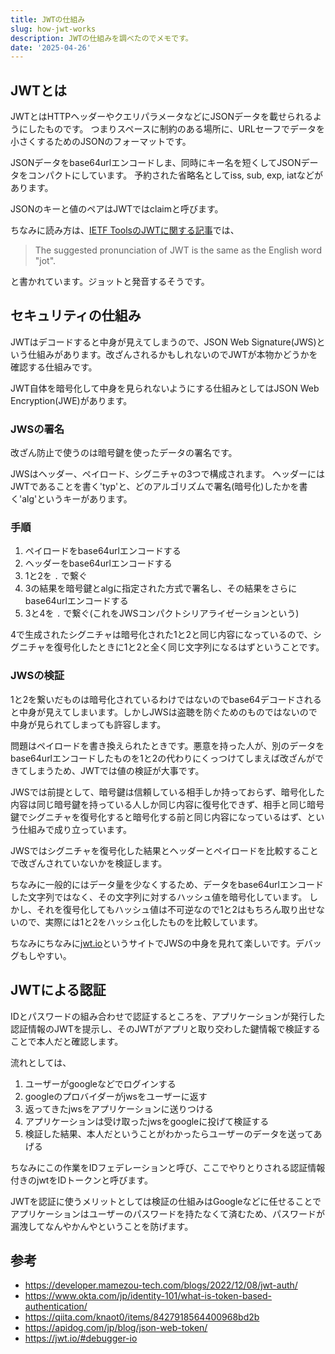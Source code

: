 ```yaml
---
title: JWTの仕組み
slug: how-jwt-works
description: JWTの仕組みを調べたのでメモです。
date: '2025-04-26'
---
```


## JWTとは

JWTとはHTTPヘッダーやクエリパラメータなどにJSONデータを載せられるようにしたものです。
つまりスペースに制約のある場所に、URLセーフでデータを小さくするためのJSONのフォーマットです。

JSONデータをbase64urlエンコードしま、同時にキー名を短くしてJSONデータをコンパクトにしています。
予約された省略名としてiss, sub, exp, iatなどがあります。

JSONのキーと値のペアはJWTではclaimと呼びます。

ちなみに読み方は、[IETF ToolsのJWTに関する記事](https://datatracker.ietf.org/doc/html/draft-ietf-oauth-json-web-token-13)では、
> The suggested pronunciation of JWT is the same as the English word "jot".

と書かれています。ジョットと発音するそうです。

## セキュリティの仕組み

JWTはデコードすると中身が見えてしまうので、JSON Web Signature(JWS)という仕組みがあります。改ざんされるかもしれないのでJWTが本物かどうかを確認する仕組みです。

JWT自体を暗号化して中身を見られないようにする仕組みとしてはJSON Web Encryption(JWE)があります。

### JWSの署名

改ざん防止で使うのは暗号鍵を使ったデータの署名です。

JWSはヘッダー、ペイロード、シグニチャの3つで構成されます。
ヘッダーにはJWTであることを書く'typ'と、どのアルゴリズムで署名(暗号化)したかを書く'alg'というキーがあります。

### 手順

1. ペイロードをbase64urlエンコードする
2. ヘッダーをbase64urlエンコードする
3. 1と2を `.` で繋ぐ
4. 3の結果を暗号鍵とalgに指定された方式で署名し、その結果をさらにbase64urlエンコードする
5. 3と4を `.` で繋ぐ(これをJWSコンパクトシリアライゼーションという)

4で生成されたシグニチャは暗号化された1と2と同じ内容になっているので、シグニチャを復号化したときに1と2と全く同じ文字列になるはずということです。

### JWSの検証

1と2を繋いだものは暗号化されているわけではないのでbase64デコードされると中身が見えてしまいます。しかしJWSは盗聴を防ぐためのものではないので中身が見られてしまっても許容します。

問題はペイロードを書き換えられたときです。悪意を持った人が、別のデータをbase64urlエンコードしたものを1と2の代わりにくっつけてしまえば改ざんができてしまうため、JWTでは値の検証が大事です。

JWSでは前提として、暗号鍵は信頼している相手しか持っておらず、暗号化した内容は同じ暗号鍵を持っている人しか同じ内容に復号化できず、相手と同じ暗号鍵でシグニチャを復号化すると暗号化する前と同じ内容になっているはず、という仕組みで成り立っています。

JWSではシグニチャを復号化した結果とヘッダーとペイロードを比較することで改ざんされていないかを検証します。

ちなみに一般的にはデータ量を少なくするため、データをbase64urlエンコードした文字列ではなく、その文字列に対するハッシュ値を暗号化しています。
しかし、それを復号化してもハッシュ値は不可逆なので1と2はもちろん取り出せないので、実際には1と2をハッシュ化したものを比較しています。

ちなみにちなみに[jwt.io](https://jwt.io/)というサイトでJWSの中身を見れて楽しいです。デバッグもしやすい。

## JWTによる認証

IDとパスワードの組み合わせで認証するところを、アプリケーションが発行した認証情報のJWTを提示し、そのJWTがアプリと取り交わした鍵情報で検証することで本人だと確認します。

流れとしては、

1. ユーザーがgoogleなどでログインする
2. googleのプロバイダーがjwsをユーザーに返す
3. 返ってきたjwsをアプリケーションに送りつける
4. アプリケーションは受け取ったjwsをgoogleに投げて検証する
5. 検証した結果、本人だということがわかったらユーザーのデータを送ってあげる

ちなみにこの作業をIDフェデレーションと呼び、ここでやりとりされる認証情報付きのjwtをIDトークンと呼びます。

JWTを認証に使うメリットとしては検証の仕組みはGoogleなどに任せることでアプリケーションはユーザーのパスワードを持たなくて済むため、パスワードが漏洩してなんやかんやということを防げます。

## 参考

- https://developer.mamezou-tech.com/blogs/2022/12/08/jwt-auth/
- https://www.okta.com/jp/identity-101/what-is-token-based-authentication/
- https://qiita.com/knaot0/items/8427918564400968bd2b
- https://apidog.com/jp/blog/json-web-token/
- https://jwt.io/#debugger-io